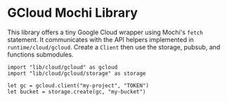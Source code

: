 # GCloud Mochi Library

This library offers a tiny Google Cloud wrapper using Mochi's `fetch` statement.
It communicates with the API helpers implemented in `runtime/cloud/gcloud`.
Create a `Client` then use the storage, pubsub, and functions submodules.

````mochi
import "lib/cloud/gcloud" as gcloud
import "lib/cloud/gcloud/storage" as storage

let gc = gcloud.client("my-project", "TOKEN")
let bucket = storage.create(gc, "my-bucket")
````
